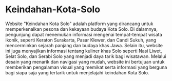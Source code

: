 # Keindahan-Kota-Solo
Website "Keindahan Kota Solo" adalah platform yang dirancang untuk memperkenalkan pesona dan kekayaan budaya Kota Solo. Di dalamnya, pengunjung dapat menemukan informasi mengenai tempat-tempat wisata ikonik, seperti Keraton Surakarta, Pasar Klewer, dan Candi Sukuh, yang mencerminkan sejarah panjang dan budaya khas Jawa. Selain itu, website ini juga menyajikan informasi tentang kuliner khas Solo seperti Nasi Liwet, Selat Solo, dan Serabi Solo yang menjadi daya tarik bagi wisatawan. Melalui desain yang menarik dan navigasi yang mudah, website ini bertujuan untuk memberikan pengalaman visual yang memikat serta informasi yang berguna bagi siapa saja yang tertarik untuk menjelajahi keindahan Kota Solo.
